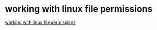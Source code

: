 # working with linux file permissions

[working with linux file permissions](https://aregsar.com/blog/2020/working-with-linux-file-permissions)
